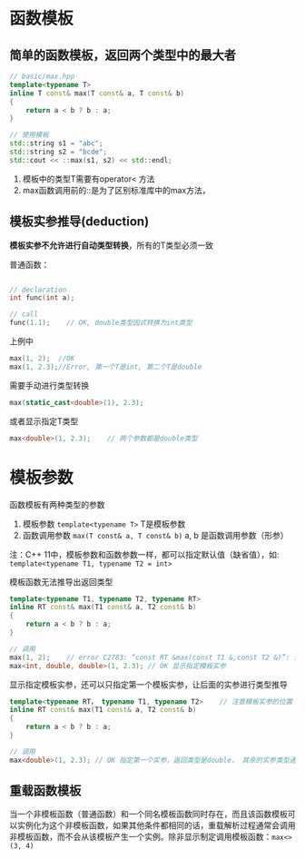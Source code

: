 # 函数模板

## 简单的函数模板，返回两个类型中的最大者

```cpp
// basic/max.hpp
template<typename T>
inline T const& max(T const& a, T const& b)
{
    return a < b ? b : a;
}

// 使用模板
std::string s1 = "abc";
std::string s2 = "bcde";
std::cout << ::max(s1, s2) << std::endl;
```

1. 模板中的类型T需要有operator< 方法
2. max函数调用前的::是为了区别标准库中的max方法，

## 模板实参推导(deduction)

**模板实参不允许进行自动类型转换**，所有的T类型必须一致

普通函数：
```cpp

// declaration
int func(int a);

// call
func(1.1);    // OK, double类型因式转换为int类型 
```

上例中

```cpp
max(1, 2);  //OK
max(1, 2.3);//Error, 第一个T是int, 第二个T是double
```

需要手动进行类型转换

```cpp
max(static_cast<double>(1), 2.3);
```
或者显示指定T类型

```cpp
max<double>(1, 2.3);    // 两个参数都是double类型
```

# 模板参数

函数模板有两种类型的参数
1. 模板参数 `template<typename T>` T是模板参数
2. 函数调用参数 `max(T const& a, T const& b)` a, b 是函数调用参数（形参）

注：C++ 11中，模板参数和函数参数一样，都可以指定默认值（缺省值），如: `template<typename T1, typename T2 = int>` 

模板函数无法推导出返回类型

```cpp
template<typename T1, typename T2, typename RT>
inline RT const& max(T1 const& a, T2 const& b)
{
    return a < b ? b : a;
}

// 调用
max(1, 2);    // error C2783: “const RT &max(const T1 &,const T2 &)”: 未能为“RT”推导 模板 参数
max<int, double, double>(1, 2.3); // OK 显示指定模板实参
```

显示指定模板实参，还可以只指定第一个模板实参，让后面的实参进行类型推导

```cpp
template<typename RT， typename T1, typename T2>    // 注意模板实参的位置
inline RT const& max(T1 const& a, T2 const& b)
{
    return a < b ? b : a;
}

// 调用
max<double>(1, 2.3); // OK 指定第一个实参，返回类型是double， 其余的实参类型通过调用推导出来
```

## 重载函数模板

当一个非模板函数（普通函数）和一个同名模板函数同时存在，而且该函数模板可以实例化为这个非模板函数，如果其他条件都相同的话，重载解析过程通常会调用非模板函数，而不会从该模板产生一个实例。除非显示制定调用模板函数：`max<>(3, 4)`